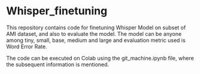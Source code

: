 # Whisper_finetuning

This repository contains code for finetuning Whisper Model on subset of AMI dataset, and also to evaluate the model.
The model can be anyone among tiny, small, base, medium and large and evaluation metric used is Word Error Rate.

The code can be executed on Colab using the git_machine.ipynb file, where the subsequent information is mentioned.
